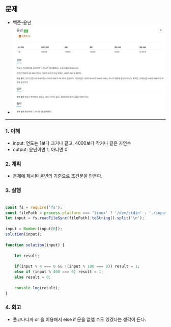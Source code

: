 ## 문제
- 백준-윤년
- ![img.png](../image/윤년.png)
---

### 1. 이해
- input: 연도는 1보다 크거나 같고, 4000보다 작거나 같은 자연수
- output: 윤년이면 1, 아니면 0

### 2. 계획

- 문제에 제시된 윤년의 기준으로 조건문을 만든다.

### 3. 실행
```javascript

const fs = require('fs');
const filePath = process.platform === 'linux' ? '/dev/stdin' : './input.txt';
let input = fs.readFileSync(filePath).toString().split('\n');

input = Number(input[0]);
solution(input);

function solution(input) {

    let result;

    if(input % 4 === 0 && !(input % 100 === 0)) result = 1;
    else if (input % 400 === 0) result = 1;
    else result = 0;

    console.log(result);
}

```

### 4. 회고

- 풀고나니까 or 을 이용해서 else if 문을 없앨 수도 있겠다는 생각이 든다.

